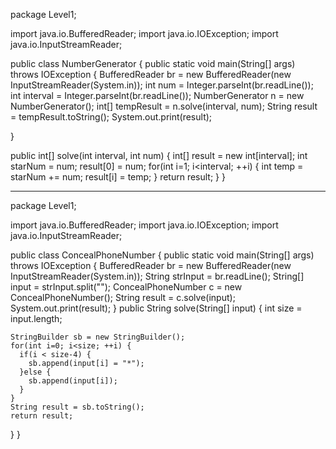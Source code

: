package Level1;

import java.io.BufferedReader;
import java.io.IOException;
import java.io.InputStreamReader;

public class NumberGenerator {
  public static void main(String[] args) throws IOException {
    BufferedReader br = new BufferedReader(new InputStreamReader(System.in));
    int num = Integer.parseInt(br.readLine());
    int interval = Integer.parseInt(br.readLine());
    NumberGenerator n = new NumberGenerator();
    int[] tempResult = n.solve(interval, num);
    String result = tempResult.toString();
    System.out.print(result);

  }

  public int[] solve(int interval, int num) {
    int[] result = new int[interval];
    int starNum = num;
    result[0] = num;
    for(int i=1; i<interval; ++i) {
      int temp = starNum += num;
      result[i] = temp;
    }
    return result;
  }
}

------------------------------------------------------------------------------------------

package Level1;

import java.io.BufferedReader;
import java.io.IOException;
import java.io.InputStreamReader;

public class ConcealPhoneNumber {
  public static void main(String[] args) throws IOException {
    BufferedReader br = new BufferedReader(new InputStreamReader(System.in));
    String strInput = br.readLine();
    String[] input = strInput.split("");
    ConcealPhoneNumber c = new ConcealPhoneNumber();
    String result = c.solve(input);
    System.out.print(result);
  }
  public String solve(String[] input) {
    int size = input.length;

    StringBuilder sb = new StringBuilder();
    for(int i=0; i<size; ++i) {
      if(i < size-4) {
        sb.append(input[i] = "*");
      }else {
        sb.append(input[i]);
      }
    }
    String result = sb.toString();
    return result;
  }
}




